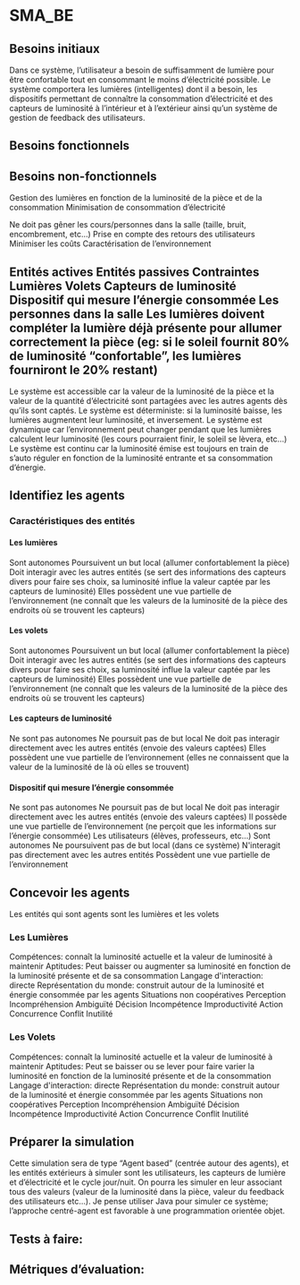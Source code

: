 # SMA_BE
## Besoins initiaux
Dans ce système, l’utilisateur a besoin de suffisamment de lumière pour être confortable tout en consommant le moins d’électricité possible. Le système comportera les lumières (intelligentes) dont il a besoin, les dispositifs permettant de connaître la consommation d’électricité et des capteurs de luminosité à l’intérieur et à l’extérieur ainsi qu’un système de gestion de feedback des utilisateurs.


## Besoins fonctionnels
## Besoins non-fonctionnels
Gestion des lumières en fonction de la luminosité de la pièce et de la consommation
Minimisation de consommation d’électricité


Ne doit pas gêner les cours/personnes dans la salle (taille, bruit, encombrement, etc…)
Prise en compte des retours des utilisateurs
Minimiser les coûts
Caractérisation de l’environnement


Entités actives
Entités passives
Contraintes
Lumières
Volets
Capteurs de luminosité
Dispositif qui mesure l’énergie consommée
Les personnes dans la salle
Les lumières doivent compléter la lumière déjà présente pour allumer correctement la pièce (eg: si le soleil fournit 80% de luminosité “confortable”, les lumières fourniront le 20% restant)
-
Le système est accessible car la valeur de la luminosité de la pièce et la valeur de la quantité d’électricité sont partagées avec les autres agents dès qu’ils sont captés.
Le système est déterministe: si la luminosité baisse, les lumières augmentent leur luminosité, et inversement.
Le système est dynamique car l’environnement peut changer pendant que les lumières calculent leur luminosité (les cours pourraient finir, le soleil se lèvera, etc…)
Le système est continu car la luminosité émise est toujours en train de s’auto réguler en fonction de la luminosité entrante et sa consommation d’énergie.
## Identifiez les agents
### Caractéristiques des entités
#### Les lumières
Sont autonomes
Poursuivent un but local (allumer confortablement la pièce)
Doit interagir avec les autres entités (se sert des informations des capteurs divers pour faire ses choix, sa luminosité influe la valeur captée par les capteurs de luminosité)
Elles possèdent une vue partielle de l’environnement (ne connaît que les valeurs de la luminosité de la pièce des endroits où se trouvent les capteurs)
#### Les volets
Sont autonomes
Poursuivent un but local (allumer confortablement la pièce)
Doit interagir avec les autres entités (se sert des informations des capteurs divers pour faire ses choix, sa luminosité influe la valeur captée par les capteurs de luminosité)
Elles possèdent une vue partielle de l’environnement (ne connaît que les valeurs de la luminosité de la pièce des endroits où se trouvent les capteurs)
#### Les capteurs de luminosité
Ne sont pas autonomes
Ne poursuit pas de but local
Ne doit pas interagir directement avec les autres entités (envoie des valeurs captées)
Elles possèdent une vue partielle de l’environnement (elles ne connaissent que la valeur de la luminosité de là où elles se trouvent)
#### Dispositif qui mesure l’énergie consommée
Ne sont pas autonomes
Ne poursuit pas de but local
Ne doit pas interagir directement avec les autres entités (envoie des valeurs captées)
Il possède une vue partielle de l’environnement (ne perçoit que les informations sur l’énergie consommée)
Les utilisateurs (élèves, professeurs, etc…)
Sont autonomes
Ne poursuivent pas de but local (dans ce système)
N'interagit pas directement avec les autres entités
Possèdent une vue partielle de l’environnement
## Concevoir les agents
Les entités qui sont agents sont les lumières et les volets
### Les Lumières
Compétences: connaît la luminosité actuelle et la valeur de luminosité à maintenir
Aptitudes: Peut baisser ou augmenter sa luminosité en fonction de la luminosité présente et de sa consommation
Langage d'interaction: directe
Représentation du monde: construit autour de la luminosité et énergie consommée par les agents
Situations non coopératives
Perception
Incompréhension
Ambiguïté
Décision
Incompétence
Improductivité
Action
Concurrence
Conflit
Inutilité
### Les Volets
Compétences: connaît la luminosité actuelle et la valeur de luminosité à maintenir
Aptitudes: Peut se baisser ou se lever pour faire varier la luminosité en fonction de la luminosité présente et de la consommation
Langage d'interaction: directe
Représentation du monde: construit autour de la luminosité et énergie consommée par les agents
Situations non coopératives
Perception
Incompréhension
Ambiguïté
Décision
Incompétence
Improductivité
Action
Concurrence
Conflit
Inutilité
## Préparer la simulation
Cette simulation sera de type “Agent based” (centrée autour des agents), et les entités extérieurs à simuler sont les utilisateurs, les capteurs de lumière et d’électricité et le cycle jour/nuit. On pourra les simuler en leur associant tous des valeurs (valeur de la luminosité dans la pièce, valeur du feedback des utilisateurs etc…).
Je pense utiliser Java pour simuler ce système; l’approche centré-agent est favorable à une programmation orientée objet.
## Tests à faire:


## Métriques d’évaluation:
